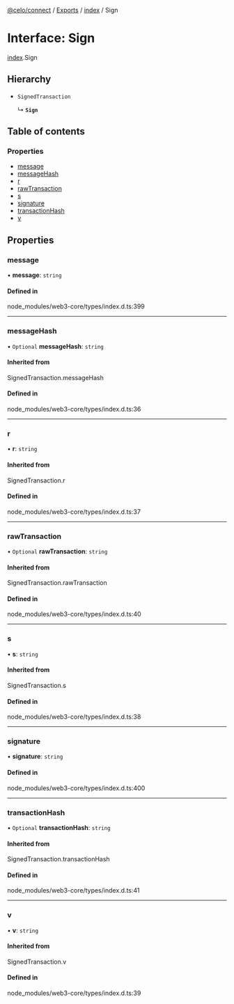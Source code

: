 [@celo/connect](../README.md) / [Exports](../modules.md) / [index](../modules/index.md) / Sign

# Interface: Sign

[index](../modules/index.md).Sign

## Hierarchy

- `SignedTransaction`

  ↳ **`Sign`**

## Table of contents

### Properties

- [message](index.Sign.md#message)
- [messageHash](index.Sign.md#messagehash)
- [r](index.Sign.md#r)
- [rawTransaction](index.Sign.md#rawtransaction)
- [s](index.Sign.md#s)
- [signature](index.Sign.md#signature)
- [transactionHash](index.Sign.md#transactionhash)
- [v](index.Sign.md#v)

## Properties

### message

• **message**: `string`

#### Defined in

node_modules/web3-core/types/index.d.ts:399

___

### messageHash

• `Optional` **messageHash**: `string`

#### Inherited from

SignedTransaction.messageHash

#### Defined in

node_modules/web3-core/types/index.d.ts:36

___

### r

• **r**: `string`

#### Inherited from

SignedTransaction.r

#### Defined in

node_modules/web3-core/types/index.d.ts:37

___

### rawTransaction

• `Optional` **rawTransaction**: `string`

#### Inherited from

SignedTransaction.rawTransaction

#### Defined in

node_modules/web3-core/types/index.d.ts:40

___

### s

• **s**: `string`

#### Inherited from

SignedTransaction.s

#### Defined in

node_modules/web3-core/types/index.d.ts:38

___

### signature

• **signature**: `string`

#### Defined in

node_modules/web3-core/types/index.d.ts:400

___

### transactionHash

• `Optional` **transactionHash**: `string`

#### Inherited from

SignedTransaction.transactionHash

#### Defined in

node_modules/web3-core/types/index.d.ts:41

___

### v

• **v**: `string`

#### Inherited from

SignedTransaction.v

#### Defined in

node_modules/web3-core/types/index.d.ts:39
